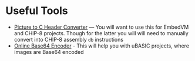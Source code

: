 Useful Tools
============

* [Picture to C Header Converter](http://www.digole.com/tools/PicturetoC_Hex_converter.php) — 
  You will want to use this for EmbedVM and CHIP-8 projects.  Though for
  the latter you will will need to manually convert into CHIP-8 assembly `db` instructions 
* [Online Base64 Encoder](https://www.base64encode.org/) - This will help you
  with uBASIC projects, where images are Base64 encoded


